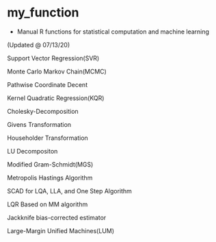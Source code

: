 # my_function
- Manual R functions for statistical computation and machine learning

(Updated @ 07/13/20) 

Support Vector Regression(SVR)


Monte Carlo Markov Chain(MCMC) 


Pathwise Coordinate Decent


Kernel Quadratic Regression(KQR) 


Cholesky-Decomposition


Givens Transformation


Householder Transformation


LU Decompositon


Modified Gram-Schmidt(MGS) 


Metropolis Hastings Algorithm


SCAD for LQA, LLA, and One Step Algorithm


LQR Based on MM algorithm


Jackknife bias-corrected estimator


Large-Margin Unified Machines(LUM)
